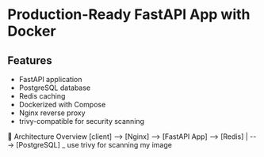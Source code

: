 
# Production-Ready FastAPI App with Docker
## Features
- FastAPI application     
- PostgreSQL database     
- Redis caching          
- Dockerized with Compose
- Nginx reverse proxy
- trivy-compatible for security scanning
  
📌 Architecture Overview
[client] --> [Nginx] --> [FastAPI App] --> [Redis]
                |   ---> [PostgreSQL]
_ use trivy for scanning my image


